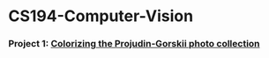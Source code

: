 # CS194-Computer-Vision

### Project 1: [Colorizing the Projudin-Gorskii photo collection](https://inst.eecs.berkeley.edu/~cs194-26/fa22/upload/files/proj1/cs194-26-agb/)
